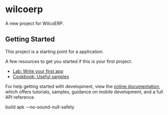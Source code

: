 # wilcoerp

A new project for WilcoERP.

## Getting Started

This project is a starting point for a application.

A few resources to get you started if this is your first project:

- [Lab: Write your first app](https://docs.flutter.dev/get-started/codelab)
- [Cookbook: Useful samples](https://docs.flutter.dev/cookbook)

For help getting started with development, view the
[online documentation](https://docs.flutter.dev/), which offers tutorials,
samples, guidance on mobile development, and a full API reference.

build apk --no-sound-null-safety
